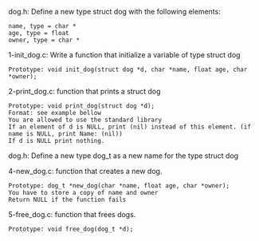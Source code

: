 dog.h: Define a new type struct dog with the following elements:

    name, type = char *
    age, type = float
    owner, type = char *

1-init_dog.c: Write a function that initialize a variable of type struct dog

    Prototype: void init_dog(struct dog *d, char *name, float age, char *owner);

2-print_dog.c: function that prints a struct dog

    Prototype: void print_dog(struct dog *d);
    Format: see example bellow
    You are allowed to use the standard library
    If an element of d is NULL, print (nil) instead of this element. (if name is NULL, print Name: (nil))
    If d is NULL print nothing.

dog.h: Define a new type dog_t as a new name for the type struct dog

4-new_dog.c:  function that creates a new dog.

    Prototype: dog_t *new_dog(char *name, float age, char *owner);
    You have to store a copy of name and owner
    Return NULL if the function fails

5-free_dog.c: function that frees dogs.

    Prototype: void free_dog(dog_t *d);
